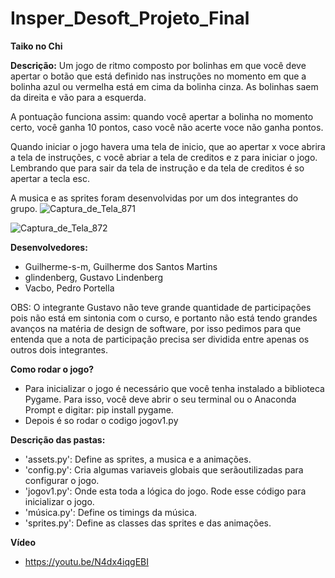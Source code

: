 # Insper_Desoft_Projeto_Final

**Taiko no Chi**

**Descrição:**
   Um jogo de ritmo composto por bolinhas em que você deve apertar o botão que está definido nas instruções no momento em que a bolinha azul ou vermelha está em cima da bolinha cinza. As bolinhas saem da direita e vão para a esquerda. 
   
   A pontuação funciona assim: quando você apertar a bolinha no momento certo, você ganha 10 pontos, caso você não acerte voce não ganha pontos.
   
   Quando iniciar o jogo havera uma tela de inicio, que ao apertar x voce abrira a tela de instruções, c você abriar a tela de creditos e z para iniciar o jogo. Lembrando que para sair da tela de instrução e da tela de creditos é so apertar a tecla esc.

A musica e as sprites foram desenvolvidas por um dos integrantes do grupo.
![Captura_de_Tela_871](https://user-images.githubusercontent.com/53411412/144292250-6b75a890-7238-4313-9ea6-fdb1632847d2.png)


![Captura_de_Tela_872](https://user-images.githubusercontent.com/53411412/144292291-5c97504f-f7e7-43e0-afce-0c21a2e9246b.png)

**Desenvolvedores:**
 - Guilherme-s-m, Guilherme dos Santos Martins
 - glindenberg, Gustavo Lindenberg
 - Vacbo, Pedro Portella
    
OBS: O integrante Gustavo não teve grande quantidade de participações pois não está em sintonia com o curso, e portanto não está tendo grandes avanços na matéria de design de software, por isso pedimos para que entenda que a nota de participação precisa ser dividida entre apenas os outros dois integrantes.

**Como rodar o jogo?**
 - Para inicializar o jogo é necessário que você tenha instalado a biblioteca Pygame. Para isso, você deve abrir o seu terminal ou o Anaconda Prompt e digitar: pip install pygame.
 - Depois é so rodar o codigo jogov1.py

**Descrição das pastas:**
 - 'assets.py': Define as sprites, a musica e a animações.
 - 'config.py': Cria algumas variaveis globais que serãoutilizadas para configurar o jogo.
 - 'jogov1.py': Onde esta toda a lógica do jogo. Rode esse código para inicializar o jogo.
 - 'música.py': Define os timings da música.
 - 'sprites.py': Define as classes das sprites e das animações.

**Vídeo**
 - https://youtu.be/N4dx4iqgEBI

